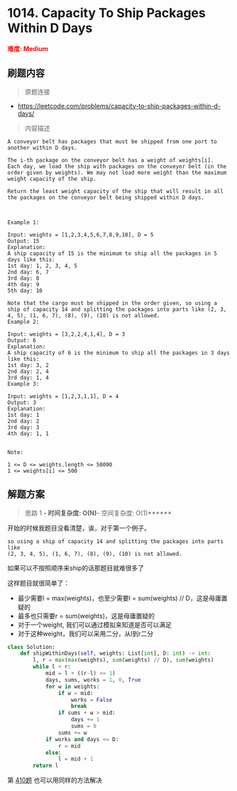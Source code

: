 # 1014. Capacity To Ship Packages Within D Days

**<font color=red>难度: Medium</font>**

## 刷题内容

> 原题连接

* https://leetcode.com/problems/capacity-to-ship-packages-within-d-days/

> 内容描述

```
A conveyor belt has packages that must be shipped from one port to another within D days.

The i-th package on the conveyor belt has a weight of weights[i].  Each day, we load the ship with packages on the conveyor belt (in the order given by weights). We may not load more weight than the maximum weight capacity of the ship.

Return the least weight capacity of the ship that will result in all the packages on the conveyor belt being shipped within D days.

 

Example 1:

Input: weights = [1,2,3,4,5,6,7,8,9,10], D = 5
Output: 15
Explanation: 
A ship capacity of 15 is the minimum to ship all the packages in 5 days like this:
1st day: 1, 2, 3, 4, 5
2nd day: 6, 7
3rd day: 8
4th day: 9
5th day: 10

Note that the cargo must be shipped in the order given, so using a ship of capacity 14 and splitting the packages into parts like (2, 3, 4, 5), (1, 6, 7), (8), (9), (10) is not allowed. 
Example 2:

Input: weights = [3,2,2,4,1,4], D = 3
Output: 6
Explanation: 
A ship capacity of 6 is the minimum to ship all the packages in 3 days like this:
1st day: 3, 2
2nd day: 2, 4
3rd day: 1, 4
Example 3:

Input: weights = [1,2,3,1,1], D = 4
Output: 3
Explanation: 
1st day: 1
2nd day: 2
3rd day: 3
4th day: 1, 1
 

Note:

1 <= D <= weights.length <= 50000
1 <= weights[i] <= 500
```

## 解题方案

> 思路 1
******- 时间复杂度: O(N)******- 空间复杂度: O(1)******

开始的时候我题目没看清楚，诶，对于第一个例子。
```Note that the cargo must be shipped in the order given, 
so using a ship of capacity 14 and splitting the packages into parts like 
(2, 3, 4, 5), (1, 6, 7), (8), (9), (10) is not allowed.
```

如果可以不按照顺序来ship的话那题目就难很多了

这样题目就很简单了：
- 最少需要l = max(weights)，也至少需要l = sum(weights) // D，这是毋庸置疑的
- 最多也只需要r = sum(weights)，这是毋庸置疑的
- 对于一个weight, 我们可以通过模拟来知道是否可以满足
- 对于这种weight，我们可以采用二分，从l到r二分

```python
class Solution:
    def shipWithinDays(self, weights: List[int], D: int) -> int:
        l, r = max(max(weights), sum(weights) // D), sum(weights)
        while l < r:
            mid = l + ((r-l) >> 1)
            days, sums, works = 1, 0, True
            for w in weights:
                if w > mid:
                    works = False
                    break
                if sums + w > mid:
                    days += 1
                    sums = 0
                sums += w
            if works and days <= D:
                r = mid
            else:
                l = mid + 1
        return l
```

第 [410题](https://leetcode.com/problems/split-array-largest-sum/) 也可以用同样的方法解决























